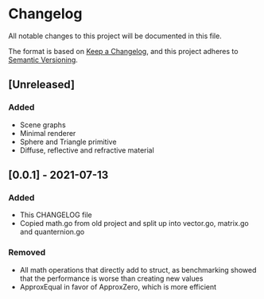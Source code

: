 # Changelog
All notable changes to this project will be documented in this file.

The format is based on [Keep a Changelog](https://keepachangelog.com/en/1.0.0/),
and this project adheres to [Semantic Versioning](https://semver.org/spec/v2.0.0.html).

## [Unreleased]
### Added
- Scene graphs
- Minimal renderer
- Sphere and Triangle primitive
- Diffuse, reflective and refractive material

## [0.0.1] - 2021-07-13
### Added 
- This CHANGELOG file
- Copied math.go from old project and split up into vector.go, matrix.go and quanternion.go

### Removed
- All math operations that directly add to struct, as benchmarking showed that the performance is worse than creating new values
- ApproxEqual in favor of ApproxZero, which is more efficient

